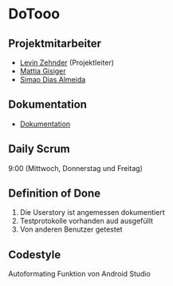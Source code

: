 # DoTooo

## Projektmitarbeiter

* [Levin Zehnder](https://git.bbcag.ch/bzehnl) (Projektleiter)
* [Mattia Gisiger](https://git.bbcag.ch/bgisim)
* [Simao Dias Almeida](https://git.bbcag.ch//bdiass)

## Dokumentation

* [Dokumentation](docs/documentation.md)

## Daily Scrum

9:00 (Mittwoch, Donnerstag und Freitag)

## Definition of Done

1. Die Userstory ist angemessen dokumentiert
2. Testprotokolle vorhanden aud ausgefüllt
3. Von anderen Benutzer getestet

## Codestyle

Autoformating Funktion von Android Studio
